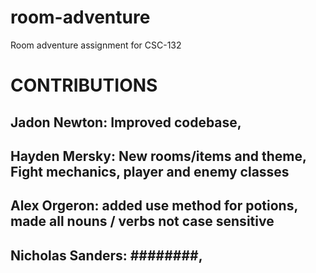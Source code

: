 # room-adventure
Room adventure assignment for CSC-132


# CONTRIBUTIONS

## Jadon Newton: Improved codebase, ########
## Hayden Mersky: New rooms/items and theme, Fight mechanics, player and enemy classes
## Alex Orgeron: added use method for potions, made all nouns / verbs not case sensitive
## Nicholas Sanders: ########, ########